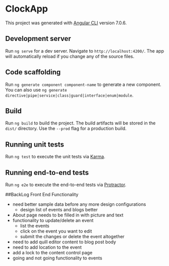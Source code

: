# ClockApp

This project was generated with [Angular CLI](https://github.com/angular/angular-cli) version 7.0.6.

## Development server

Run `ng serve` for a dev server. Navigate to `http://localhost:4200/`. The app will automatically reload if you change any of the source files.

## Code scaffolding

Run `ng generate component component-name` to generate a new component. You can also use `ng generate directive|pipe|service|class|guard|interface|enum|module`.

## Build

Run `ng build` to build the project. The build artifacts will be stored in the `dist/` directory. Use the `--prod` flag for a production build.

## Running unit tests

Run `ng test` to execute the unit tests via [Karma](https://karma-runner.github.io).

## Running end-to-end tests

Run `ng e2e` to execute the end-to-end tests via [Protractor](http://www.protractortest.org/).

##BackLog
Front End Functionality
- need better sample data before any more design configurations
    - design list of events and blogs better
- About page needs to be filled in with picture and text
- functionality to update/delete an event
    - list the events
    - click on the event you want to edit 
    - submit the changes or delete the event altogether
- need to add quill editor content to blog post body 
- need to add location to the event
- add a lock to the content control page 
- going and not going functionality to events





